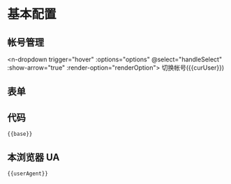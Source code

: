 <script lang="ts" setup>
import * as naive from 'naive-ui';
import { storeToRefs } from 'pinia';
import { useData } from 'vitepress'
import { ref, onMounted, computed, h } from 'vue'
import useConfigStore from '@store/config'
import { useConfigSchema } from '@data/configSchema'
import VueForm from '@lljj/vue3-form-naive';

const { useMessage, NTooltip, DropdownOption, DropdownGroupOption } = naive;
const { isDark } = useData()

const schema = useConfigSchema({ isDark })

const message = useMessage();
const configStore = useConfigStore()
const { index } = configStore
const { users, curUser } = storeToRefs(configStore)

const options = users.value.map(user => ({
  label: user.name,
  key: user.name,
  remark: user.remark
}))

const renderOption = ({
        node,
        option
      }: {
        node: VNode
        option: DropdownOption | DropdownGroupOption
      }) => {
        return h(
          NTooltip,
          { keepAliveOnHover: false, style: { width: 'max-content' } },
          {
            trigger: () => [node],
            default: () => option.remark
          }
        )
      }

function handleSelect (name: string | number) {
  name = String(name)
  if(curUser.value === name) {
    message.info("哦？你试图切换为自己，难道你是两面三刀的人？")
    return
  }
  console.info(name)
  let messageReactive = message.loading(
          '心急喝不了冷稀饭。',{
            duration: 5000,
            onAfterEnter(){
              curUser.value = name
              message.success(`切换为 [${name}]。亡羊补牢，为时未晚。你现在换回去还来得及。`)
              messageReactive.destroy()
              messageReactive = null
            }
          }
   )

}

const user = users.value[index]

const base = computed(()=>
  ( {cookie: user.config.cookie,
  createCookieDay: user.config.createCookieDay,
  apiDelay: user.config.apiDelay,
  dailyRunTime: user.config.dailyRunTime,
  userAgent: user.config.userAgent}
))

const userAgent = ref('')

onMounted(()=>{
  userAgent.value = window.navigator.userAgent
})

const formProps = {
  layoutColumn: 1,
};

const uiSchema = {
  'ui:width': {
    width: '50%',
  },
};

const submit = (data: any) => {
  console.log(data);
};

const formFooter = {
  show: false,
};

const change = ({newValue}) => {
  users.value[index].config = {...users.value[index].config,...newValue}
}
</script>

# 基本配置

## 帐号管理

<n-dropdown trigger="hover" :options="options" @select="handleSelect" :show-arrow="true" :render-option="renderOption">
<n-button>切换帐号({{curUser}})</n-button>
</n-dropdown>

## 表单

<div class="form">
    <vue-form
      :modelValue="base"
      :schema="schema['baseSchema']"
      :form-props="formProps"
      :ui-schema="uiSchema"
      :formFooter="formFooter"
      @submit="submit"
      @change="change"
    ></vue-form>
  </div>

## 代码

```json-vue
{{base}}
```

## 本浏览器 UA

```text-vue
{{userAgent}}
```
